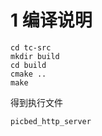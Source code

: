 # 1 编译说明


```
cd tc-src
mkdir build
cd build
cmake ..
make
```

得到执行文件

```
picbed_http_server
```

